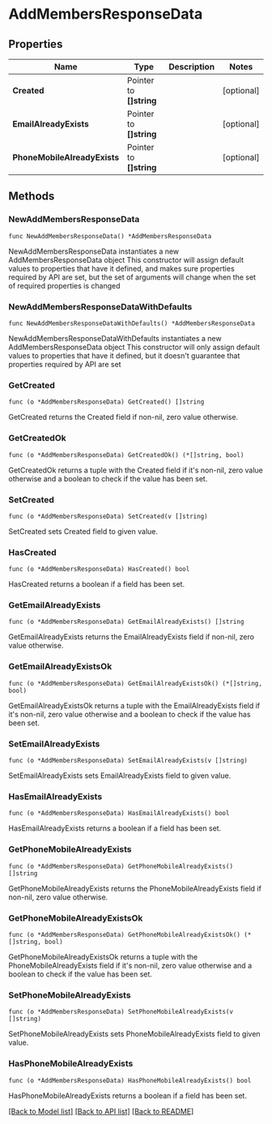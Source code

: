 # AddMembersResponseData

## Properties

Name | Type | Description | Notes
------------ | ------------- | ------------- | -------------
**Created** | Pointer to **[]string** |  | [optional] 
**EmailAlreadyExists** | Pointer to **[]string** |  | [optional] 
**PhoneMobileAlreadyExists** | Pointer to **[]string** |  | [optional] 

## Methods

### NewAddMembersResponseData

`func NewAddMembersResponseData() *AddMembersResponseData`

NewAddMembersResponseData instantiates a new AddMembersResponseData object
This constructor will assign default values to properties that have it defined,
and makes sure properties required by API are set, but the set of arguments
will change when the set of required properties is changed

### NewAddMembersResponseDataWithDefaults

`func NewAddMembersResponseDataWithDefaults() *AddMembersResponseData`

NewAddMembersResponseDataWithDefaults instantiates a new AddMembersResponseData object
This constructor will only assign default values to properties that have it defined,
but it doesn't guarantee that properties required by API are set

### GetCreated

`func (o *AddMembersResponseData) GetCreated() []string`

GetCreated returns the Created field if non-nil, zero value otherwise.

### GetCreatedOk

`func (o *AddMembersResponseData) GetCreatedOk() (*[]string, bool)`

GetCreatedOk returns a tuple with the Created field if it's non-nil, zero value otherwise
and a boolean to check if the value has been set.

### SetCreated

`func (o *AddMembersResponseData) SetCreated(v []string)`

SetCreated sets Created field to given value.

### HasCreated

`func (o *AddMembersResponseData) HasCreated() bool`

HasCreated returns a boolean if a field has been set.

### GetEmailAlreadyExists

`func (o *AddMembersResponseData) GetEmailAlreadyExists() []string`

GetEmailAlreadyExists returns the EmailAlreadyExists field if non-nil, zero value otherwise.

### GetEmailAlreadyExistsOk

`func (o *AddMembersResponseData) GetEmailAlreadyExistsOk() (*[]string, bool)`

GetEmailAlreadyExistsOk returns a tuple with the EmailAlreadyExists field if it's non-nil, zero value otherwise
and a boolean to check if the value has been set.

### SetEmailAlreadyExists

`func (o *AddMembersResponseData) SetEmailAlreadyExists(v []string)`

SetEmailAlreadyExists sets EmailAlreadyExists field to given value.

### HasEmailAlreadyExists

`func (o *AddMembersResponseData) HasEmailAlreadyExists() bool`

HasEmailAlreadyExists returns a boolean if a field has been set.

### GetPhoneMobileAlreadyExists

`func (o *AddMembersResponseData) GetPhoneMobileAlreadyExists() []string`

GetPhoneMobileAlreadyExists returns the PhoneMobileAlreadyExists field if non-nil, zero value otherwise.

### GetPhoneMobileAlreadyExistsOk

`func (o *AddMembersResponseData) GetPhoneMobileAlreadyExistsOk() (*[]string, bool)`

GetPhoneMobileAlreadyExistsOk returns a tuple with the PhoneMobileAlreadyExists field if it's non-nil, zero value otherwise
and a boolean to check if the value has been set.

### SetPhoneMobileAlreadyExists

`func (o *AddMembersResponseData) SetPhoneMobileAlreadyExists(v []string)`

SetPhoneMobileAlreadyExists sets PhoneMobileAlreadyExists field to given value.

### HasPhoneMobileAlreadyExists

`func (o *AddMembersResponseData) HasPhoneMobileAlreadyExists() bool`

HasPhoneMobileAlreadyExists returns a boolean if a field has been set.


[[Back to Model list]](../README.md#documentation-for-models) [[Back to API list]](../README.md#documentation-for-api-endpoints) [[Back to README]](../README.md)


